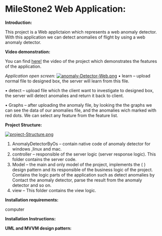 # MileStone2 Web Application:
**Introduction:**

This project is a Web applictaion which represents a web anomaly detector. With this application we can detect anomalies of flight by using a web anomaly detector.

**Video demonstration:**

You can find [here!](http://google.com) the video of the project which demonstrates the features of the application.

_Application open screen:_
[![anomaly-Detector-Web.png](https://i.postimg.cc/7LhcP4wP/anomaly-Detector-Web.png)](https://postimg.cc/2qpTTP1g)
•	learn – upload normal file to designed box, the server will learn from this file.

•	detect – upload file which the client want to investigate to designed box, the server will detect anomalies and return it back to client.

•	Graphs – after uploading the anomaly file, by looking the the graphs we can see the data of our anomalies file, and the anomalies wich marked with red dots.
We can select any feature from the feature list.

__Project Structure:__

[![project-Structure.png](https://i.postimg.cc/sxZXWbz5/project-Structure.png)](https://postimg.cc/JHMMV6Gh)

1)	AnomalyDetectorByOs –
contain native code of anomaly detector for windows ,linux and mac.
2)	controller – 
responsible of the server logic (server response logic).
This folder contains the server code. 
3)	Model –
the main and only model of the project, implements the ( ) design pattern and its responsible of the business logic of the project.
Contains the logic parts of the application such as detect anomalies by Contact the anomaly detector, parse the result from the anomaly detector and so on.
4)	view – 
This folder contains the view logic.

__Installation requirements:__

computer

__Installation Instructions:__

__UML and MVVM design pattern:__
